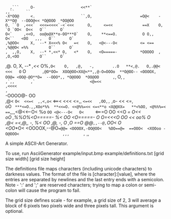       ,```     O-                    <<**`                               ,,``     ``                       
    -X*OO@     <.                    ``,O,                     =O@<    -X**O@  --OOO@<< *O@OOO  *OO@OO     
    O, ``O  ,<<<`  <<<=<<<<`-<`<<<      O,     <=<<             ==X    O,  `O `OO<  O<<   O``      O`      
    O<`     ,<<O,  oo@o@X**o-OO***O`    O,    **<==O.           O O,,  O<``   <OO   ,,,   O``      O`      
    ,%@OO<     X,  --* X<<<% O<   =<    O,   <@<---O<          <= <==  ,%@@O< =%%         O``      O`      
    ,  ,,O,    X,  --* *,<<* O,   <*    O,   <O=====-          *OOOOO  ,   ,O,<OO         O``      O`      
   ,@.   O,    X,  --* *,<<* O%``,O<    O,   ,@,   -,        ..O   **<,@.   O,.@@<  <<<   O``      O`      
   ,@O*OO=  XOO@OO<XX@<**,,@-O=OOOo  **O@OO-- <OOOOX,        OO@= <OO@-@O**O=  --OOO*,, *O@OOO  *OO@OO     
    ,`,                      O,                 ,``                    ,`,,       ,`                       
                            <@=<<                                                                          
                            ,<<<<                                                                          
                  ,``                                                                                      
                -OOOO@-                                            OO                                      
               ,@< ``O<  <<=<  ,,<,o<``   <==<   <<< <=,, `<=<<   ,OO,,`    ,o-    <<  <=,                 
               oO    `  ***<=O.,,XOo*%%  **<<=O. <<@%%=<< <=<**o <X@@XX=   **<%OO, <@%%%=<                 
               == `,,,,<@<<--O<  %o `OO <@<---O<   O<     `<===O   OO    <<O   **=  O<<                    
               oO ,%%O%<O=====-  %<  OO <O=====-   O      O=<<<O   OO    <<*   oo%  O                      
               ,@<   =<,@,,  -,  %<  OO ,@,   -,   O     ,O  ==O   @@` ,,--@, `OO<  O                      
                <OO**O< <OOOOX,--@O`=@@= <OOOOX,-OO@OO<   %OO==@=  ==OOO<  <XOOoo -O@OOO<                  
                  ,,,      ,`              ,,`             `          `      `                                                                                                                                        

A simple ASCII-Art Generator.

To use, run AsciiGenerator example/input.bmp example/definitions.txt [grid size width] [grid size height]

The definitions file maps characters (including unicode characters) to darkness values. The format of the file is [character]:[value], where the entries are separated by newlines and the last entry ends with a semicolon. Note - ':' and ';' are reserved characters; trying to map a colon or semi-colon will cause the program to fail.

The grid size defines scale - for example, a grid size of 2, 3 will average a block of 6 pixels two pixels wide and three pixels tall. This argument is optional.
